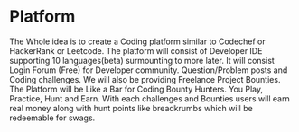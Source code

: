 # Platform
The Whole idea is to create a Coding platform similar to Codechef or HackerRank or
Leetcode. The platform will consist of Developer IDE supporting 10 languages(beta)
surmounting to more later. It will consist Login Forum (Free) for Developer community.
Question/Problem posts and Coding challenges. We will also be providing Freelance Project
Bounties. The Platform will be Like a Bar for Coding Bounty Hunters. You Play, Practice,
Hunt and Earn. With each challenges and Bounties users will earn real money along with
hunt points like breadkrumbs which will be redeemable for swags.
